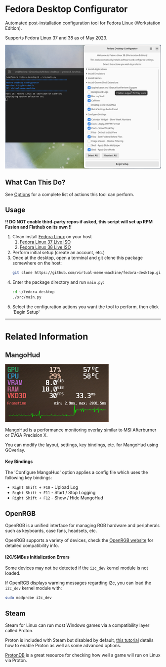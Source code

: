 # Fedora Desktop Configurator

Automated post-installation configuration tool for Fedora Linux (Workstation Edition).

Supports Fedora Linux 37 and 38 as of May 2023.

![preview](docs/images/preview.png)

## What Can This Do?

See [Options](docs/Options.md) for a complete list of actions this tool can perform.

## Usage

**!! DO NOT enable third-party repos if asked, this script will set up RPM Fusion and Flathub on its own !!**

1. Clean install [Fedora Linux](https://www.fedoraproject.org/en/workstation/download) on your host
    1. [Fedora Linux 37 Live ISO](https://download.fedoraproject.org/pub/fedora/linux/releases/37/Workstation/x86_64/iso/Fedora-Workstation-Live-x86_64-37-1.7.iso)
    2. [Fedora Linux 38 Live ISO](https://download.fedoraproject.org/pub/fedora/linux/releases/38/Workstation/x86_64/iso/Fedora-Workstation-Live-x86_64-38-1.6.iso)
2. Perform initial setup (create an account, etc.)
3. Once at the desktop, open a terminal and git clone this package somewhere on the host:
    ```bash
    git clone https://github.com/virtual-meme-machine/fedora-desktop.git ~/fedora-desktop
    ```
4. Enter the package directory and run `main.py`:
    ```bash
    cd ~/fedora-desktop
    ./src/main.py
    ```
5. Select the configuration actions you want the tool to perform, then click 'Begin Setup'

---

# Related Information

## MangoHud

![MangoHud](docs/images/mangohud.png)

MangoHud is a performance monitoring overlay similar to MSI Afterburner or EVGA Precision X.

You can modify the layout, settings, key bindings, etc. for MangoHud using GOverlay.

#### Key Bindings

The 'Configure MangoHud' option applies a config file which uses the following key bindings:

- `Right Shift + F10` - Upload Log
- `Right Shift + F11` - Start / Stop Logging
- `Right Shift + F12` - Show / Hide MangoHud

## OpenRGB

OpenRGB is a unified interface for managing RGB hardware and peripherals such as keyboards, case fans, headsets, etc.

OpenRGB supports a variety of devices, check the [OpenRGB website](https://openrgb.org) for detailed compatibility info.

#### I2C/SMBus Initialization Errors

Some devices may not be detected if the `i2c_dev` kernel module is not loaded.

If OpenRGB displays warning messages regarding i2c, you can load the `i2c_dev` kernel module with:

```bash
sudo modprobe i2c_dev
```

## Steam

Steam for Linux can run most Windows games via a compatibility layer called Proton.

Proton is included with Steam but disabled by default,
[this tutorial](https://steamcommunity.com/sharedfiles/filedetails/?id=1974055703)
details how to enable Proton as well as some advanced options.

[ProtonDB](https://www.protondb.com) is a great resource for checking how well a game will run on Linux via Proton.
